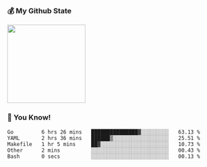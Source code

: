 ### :moneybag: My Github State

<img height="180em" src="https://github-readme-stats.vercel.app/api?username=G-Asura&show_icons=true&hide_border=true&count_private=true&include_all_commits=true" />

### :pill: You Know!
<!--START_SECTION:waka-->

```text
Go         6 hrs 26 mins   ███████████████▓░░░░░░░░░   63.13 %
YAML       2 hrs 36 mins   ██████▒░░░░░░░░░░░░░░░░░░   25.51 %
Makefile   1 hr 5 mins     ██▓░░░░░░░░░░░░░░░░░░░░░░   10.73 %
Other      2 mins          ░░░░░░░░░░░░░░░░░░░░░░░░░   00.43 %
Bash       0 secs          ░░░░░░░░░░░░░░░░░░░░░░░░░   00.13 %
```

<!--END_SECTION:waka-->

<!--
**G-Asura/G-Asura** is a ✨ _special_ ✨ repository because its `README.md` (this file) appears on your GitHub profile.

Here are some ideas to get you started:

- 🔭 I’m currently working on ...
- 🌱 I’m currently learning ...
- 👯 I’m looking to collaborate on ...
- 🤔 I’m looking for help with ...
- 💬 Ask me about ...
- 📫 How to reach me: ...
- 😄 Pronouns: ...
- ⚡ Fun fact: ...
-->
